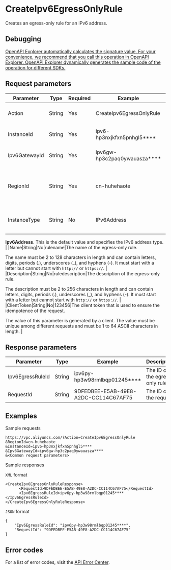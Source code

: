 # CreateIpv6EgressOnlyRule

Creates an egress-only rule for an IPv6 address.

## Debugging

[OpenAPI Explorer automatically calculates the signature value. For your convenience, we recommend that you call this operation in OpenAPI Explorer. OpenAPI Explorer dynamically generates the sample code of the operation for different SDKs.](https://api.aliyun.com/#product=Vpc&api=CreateIpv6EgressOnlyRule&type=RPC&version=2016-04-28)

## Request parameters

|Parameter|Type|Required|Example|Description|
|---------|----|--------|-------|-----------|
|Action|String|Yes|CreateIpv6EgressOnlyRule|The operation that you want to perform. Set the value to **CreateIpv6EgressOnlyRule**. |
|InstanceId|String|Yes|ipv6-hp3nxjkfxn5pnhgl5\*\*\*\*|The ID of the IPv6 address to which you want to apply the egress-only rule. |
|Ipv6GatewayId|String|Yes|ipv6gw-hp3c2paq0ywauasza\*\*\*\*|The ID of the IPv6 gateway to which the specified IPv6 address belongs. |
|RegionId|String|Yes|cn-huhehaote|The ID of the region where the IPv6 gateway is deployed. You can call the [DescribeRegions](~~36063~~) operation to query the most recent region list. |
|InstanceType|String|No|IPv6Address|The type of the instance to which you want to apply the egress-only rule. Set the value to:

 **Ipv6Address**. This is the default value and specifies the IPv6 address type. |
|Name|String|No|rulename|The name of the egress-only rule.

 The name must be 2 to 128 characters in length and can contain letters, digits, periods \(.\), underscores \(\_\), and hyphens \(-\). It must start with a letter but cannot start with `http://` or `https://`. |
|Description|String|No|ruledescription|The description of the egress-only rule.

 The description must be 2 to 256 characters in length and can contain letters, digits, periods \(.\), underscores \(\_\), and hyphens \(-\). It must start with a letter but cannot start with `http://` or `https://`. |
|ClientToken|String|No|123456|The client token that is used to ensure the idempotence of the request.

 The value of this parameter is generated by a client. The value must be unique among different requests and must be 1 to 64 ASCII characters in length. |

## Response parameters

|Parameter|Type|Example|Description|
|---------|----|-------|-----------|
|Ipv6EgressRuleId|String|ipv6py-hp3w98rmlbqp01245\*\*\*\*|The ID of the egress-only rule. |
|RequestId|String|9DFEDBEE-E5AB-49E8-A2DC-CC114C67AF75|The ID of the request. |

## Examples

Sample requests

```
https://vpc.aliyuncs.com/?Action=CreateIpv6EgressOnlyRule
&RegionId=cn-huhehaote
&InstanceId=ipv6-hp3nxjkfxn5pnhgl5****
&Ipv6GatewayId=ipv6gw-hp3c2paq0ywauasza****
&<Common request parameters>
```

Sample responses

`XML` format

```
<CreateIpv6EgressOnlyRuleResponse>
	  <RequestId>9DFEDBEE-E5AB-49E8-A2DC-CC114C67AF75</RequestId>
	  <Ipv6EgressRuleId>ipv6py-hp3w98rmlbqp01245****</Ipv6EgressRuleId>
</CreateIpv6EgressOnlyRuleResponse>
```

`JSON` format

```
{
    "Ipv6EgressRuleId": "ipv6py-hp3w98rmlbqp01245****",
    "RequestId": "9DFEDBEE-E5AB-49E8-A2DC-CC114C67AF75"
}
```

## Error codes

For a list of error codes, visit the [API Error Center](https://error-center.alibabacloud.com/status/product/Vpc).

